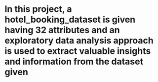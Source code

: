# In this project, a hotel_booking_dataset is given having 32 attributes and an exploratory data analysis approach is used to extract valuable insights and information from the dataset given
